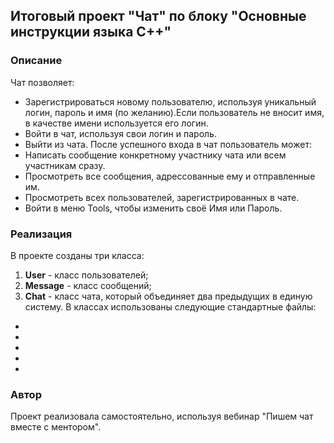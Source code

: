 ﻿## Итоговый проект "Чат" по блоку "Основные инструкции языка C++"
### Описание
Чат позволяет:
- Зарегистрироваться новому пользователю, используя уникальный логин, пароль и имя (по желанию).Если пользователь не вносит имя, в качестве имени используется его логин.
- Войти в чат, используя свои логин и пароль.
- Выйти из чата.
После успешного входа в чат пользователь может:
- Написать сообщение конкретному участнику чата или всем участникам сразу.
- Просмотреть все сообщения, адрессованные ему и отправленные им.
- Просмотреть всех пользователей, зарегистрированных в чате.
- Войти в меню Tools, чтобы изменить своё Имя или Пароль.

### Реализация
В проекте созданы три класса:
1. **User** - класс пользователей;
2. **Message** - класс сообщений;
3. **Chat** - класс чата, который объединяет два предыдущих в единую систему.
В классах использованы следующие стандартные файлы:
- <exception>
- <string>
- <iostream>
- <vector>
- <memory>

### Автор
Проект реализовала самостоятельно, используя вебинар "Пишем чат вместе с ментором".

